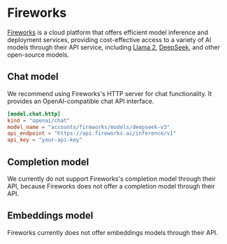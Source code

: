 # Fireworks

[Fireworks](https://app.fireworks.ai/) is a cloud platform that offers efficient model inference and deployment services, providing cost-effective access to a variety of AI models through their API service, including [Llama 2](https://fireworks.ai/models/fireworks/llama-v2-70b-chat), [DeepSeek](https://fireworks.ai/models/fireworks/deepseek-v3), and other open-source models.

## Chat model

We recommend using Fireworks's HTTP server for chat functionality. It provides an OpenAI-compatible chat API interface.

```toml title="~/.tabby/config.toml"
[model.chat.http]
kind = "openai/chat"
model_name = "accounts/fireworks/models/deepseek-v3"
api_endpoint = "https://api.fireworks.ai/inference/v1"
api_key = "your-api-key"
```

## Completion model

We currently do not support Fireworks's completion model through their API, because Fireworks does not offer a completion model through their API.

## Embeddings model

Fireworks currently does not offer embeddings models through their API.
